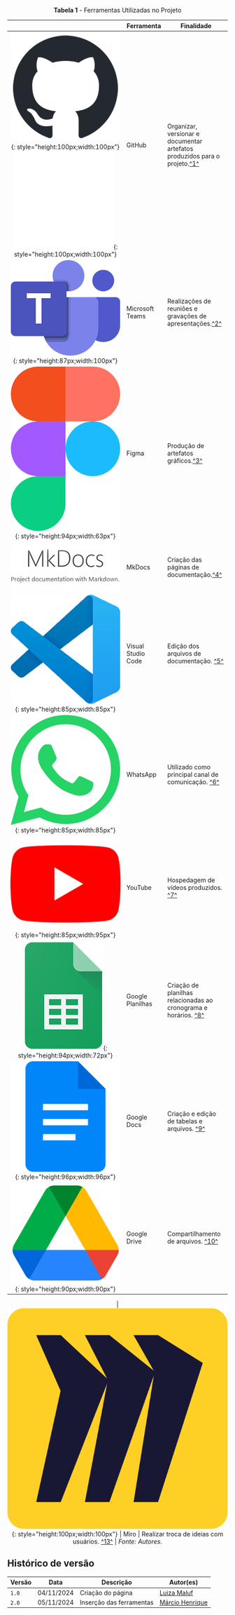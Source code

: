 
<center>

**Tabela 1** - Ferramentas Utilizadas no Projeto

|                                                                                                                                                                                                       | Ferramenta                | Finalidade                                                                                                  |
| :---------------------------------------------------------------------------------------------------------------------------------------------------------------------------------------------------: | ------------------------- | ----------------------------------------------------------------------------------------------------------- |
| ![Logo do GitHub](../assets/ferramentas/github.png#only-light){: style="height:100px;width:100px"}![Logo do GitHub](../assets/ferramentas/github-e.png#only-dark){: style="height:100px;width:100px"} | GitHub                    | Organizar, versionar e documentar artefatos produzidos para o projeto.<a id="anchor_1" href="#FRM1">^1^</a> |
|                                                    ![Logo do Microsoft Teams](../assets/ferramentas/teams.png){: style="height:87px;width:100px"}                                                     | Microsoft Teams           | Realizações de reuniões e gravações de apresentações.<a id="anchor_2" href="#FRM2">^2^</a>                  |
|                                                          ![Logo do Figma](../assets/ferramentas/figma.png){: style="height:94px;width:63px"}                                                          | Figma                     | Produção de artefatos gráficos.<a id="anchor_3" href="#FRM3">^3^</a>                                        |
|                                                                          ![Logo do MkDocs](../assets/ferramentas/mkdocs.png)                                                                          | MkDocs                    | Criação das páginas de documentação.<a id="anchor_4" href="#FRM4">^4^</a>                                   |
|                                                   ![Logo do Visual Studio Code](../assets/ferramentas/vscode.png){: style="height:85px;width:85px"}                                                   | Visual Studio Code        | Edição dos arquivos de documentação. <a id="anchor_5" href="#FRM5">^5^</a>                                  |
|                                                       ![Logo do WhatsApp](../assets/ferramentas/whatsapp.png){: style="height:85px;width:85px"}                                                       | WhatsApp                  | Utilizado como principal canal de comunicação. <a id="anchor_6" href="#FRM6">^6^</a>                        |
|                                                        ![Logo do Youtube](../assets/ferramentas/youtube.png){: style="height:85px;width:95px"}                                                        | YouTube                   | Hospedagem de vídeos produzidos. <a id="anchor_7" href="#FRM7">^7^</a>                                      |
|                                                   ![Logo do Google Planilhas](../assets/ferramentas/gsheets.png){: style="height:94px;width:72px"}                                                    | Google Planilhas          | Criação de planilhas relacionadas ao cronograma e horários. <a id="anchor_8" href="#FRM8">^8^</a>           |
|                                                       ![Logo do Google Docs](../assets/ferramentas/gdocs.png){: style="height:96px;width:96px"}                                                       | Google Docs               | Criação e edição de tabelas e arquivos. <a id="anchor_9" href="#FRM9">^9^</a>                               |
|                                                      ![Logo do Google Drive](../assets/ferramentas/gdrive.png){: style="height:90px;width:90px"}                                                      | Google Drive              | Compartilhamento de arquivos. <a id="anchor_10" href="#FRM10">^10^</a>                                      |


|                                                          ![Logo do Miro](../assets/ferramentas/miro.png){: style="height:100px;width:100px"}                                                          | Miro                      | Realizar troca de ideias com usuários. <a id="anchor_13" href="#FRM13">^13^</a>                             |
_Fonte: Autores._

</center>




## Histórico de versão

| Versão |    Data    |      Descrição      |             Autor(es)                        |
|--------|------------|---------------------|----------------------------------------------|
| `1.0`  | 04/11/2024 | Criação do página | [Luiza Maluf](https://github.com/LuizaMaluf) |
| `2.0`  | 05/11/2024 | Inserção das ferramentas | [Márcio Henrique](https://github.com/DeM4rcio) |